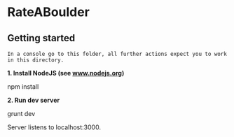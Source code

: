 # RateABoulder

## Getting started

    In a console go to this folder, all further actions expect you to work in this directory.

**1. Install NodeJS (see www.nodejs.org)**

npm install

**2. Run dev server**

grunt dev

Server listens to localhost:3000.